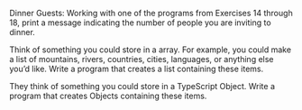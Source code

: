 Dinner Guests: Working with one of the programs from Exercises 14 through 18, print a message indicating the number of people you are inviting to dinner.



Think of something you could store in a array. For example, you could make a list of mountains, rivers, countries, cities, languages, or anything else you’d like. Write a program that creates a list containing these items.


They think of something you could store in a TypeScript Object. Write a program that creates Objects containing these items.
